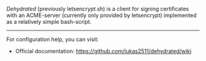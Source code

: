 *Dehydrated* (previously letsencrypt.sh) is a client for signing certificates with an ACME-server (currently only provided by letsencrypt) implemented as a relatively simple bash-script.

- - - -
For configuration help, you can visit:  
* Official documentation: https://github.com/lukas2511/dehydrated/wiki  

